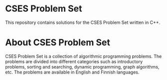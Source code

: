 # CSES Problem Set 
This repository contains solutions for the CSES Problem Set written in C++.
# About CSES Problem Set 
CSES Problem Set is a collection of algorithmic programming problems. The problems are divided into different categories such as introductory problems, sorting and searching, dynamic programming, graph algorithms, etc. The problems are available in English and Finnish languages.
